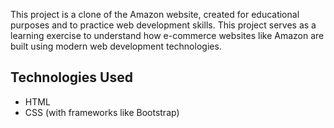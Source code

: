 This project is a clone of the Amazon website, created for educational purposes and to practice web development skills.
This project serves as a learning exercise to understand how e-commerce websites like Amazon are built using modern web development technologies.

## Technologies Used

- HTML
- CSS (with frameworks like Bootstrap)
